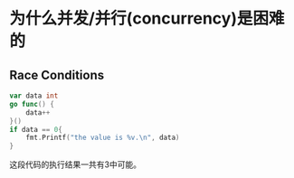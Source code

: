 # 为什么并发/并行(concurrency)是困难的

## Race Conditions

```go
var data int
go func() {
    data++
}()
if data == 0{
    fmt.Printf("the value is %v.\n", data)
}
```

这段代码的执行结果一共有3中可能。